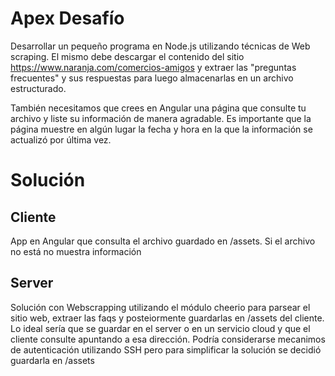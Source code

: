 # Apex Desafío 
Desarrollar un pequeño programa en Node.js utilizando técnicas de Web scraping. El mismo debe descargar el contenido del sitio https://www.naranja.com/comercios-amigos
y extraer las "preguntas frecuentes" y sus respuestas para luego almacenarlas en un archivo estructurado.

También necesitamos que crees en Angular una página que consulte tu archivo y liste su información de manera agradable. Es importante que la página muestre en algún lugar la fecha y hora en la que la información se actualizó por última vez. 


# Solución

## Cliente
App en Angular que consulta el archivo guardado en /assets. Si el archivo no está no muestra información

## Server

Solución con Webscrapping utilizando el módulo cheerio para parsear el sitio web, extraer las faqs y posteiormente guardarlas en /assets del cliente. Lo ideal sería que se guardar en el server o en un servicio cloud y que el cliente consulte apuntando a esa dirección. Podría considerarse mecanimos de autenticación utilizando SSH pero para simplificar la solución se decidió guardarla en /assets
